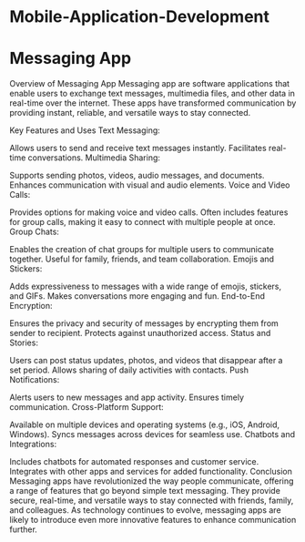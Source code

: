 # Mobile-Application-Development
# Messaging App
Overview of Messaging App
Messaging app are software applications that enable users to exchange text messages, multimedia files, and other data in real-time over the internet. These apps have transformed communication by providing instant, reliable, and versatile ways to stay connected.

Key Features and Uses
Text Messaging:

Allows users to send and receive text messages instantly.
Facilitates real-time conversations.
Multimedia Sharing:

Supports sending photos, videos, audio messages, and documents.
Enhances communication with visual and audio elements.
Voice and Video Calls:

Provides options for making voice and video calls.
Often includes features for group calls, making it easy to connect with multiple people at once.
Group Chats:

Enables the creation of chat groups for multiple users to communicate together.
Useful for family, friends, and team collaboration.
Emojis and Stickers:

Adds expressiveness to messages with a wide range of emojis, stickers, and GIFs.
Makes conversations more engaging and fun.
End-to-End Encryption:

Ensures the privacy and security of messages by encrypting them from sender to recipient.
Protects against unauthorized access.
Status and Stories:

Users can post status updates, photos, and videos that disappear after a set period.
Allows sharing of daily activities with contacts.
Push Notifications:

Alerts users to new messages and app activity.
Ensures timely communication.
Cross-Platform Support:

Available on multiple devices and operating systems (e.g., iOS, Android, Windows).
Syncs messages across devices for seamless use.
Chatbots and Integrations:

Includes chatbots for automated responses and customer service.
Integrates with other apps and services for added functionality.
Conclusion
Messaging apps have revolutionized the way people communicate, offering a range of features that go beyond simple text messaging. They provide secure, real-time, and versatile ways to stay connected with friends, family, and colleagues. As technology continues to evolve, messaging apps are likely to introduce even more innovative features to enhance communication further.








